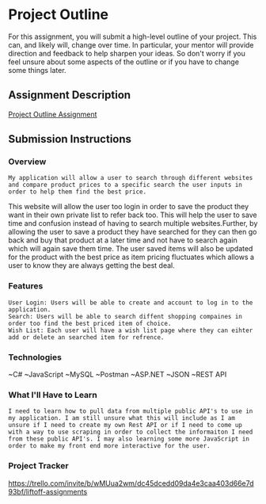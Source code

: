 # Project Outline
For this assignment, you will submit a high-level outline of your project. This can, and likely will, change over time. In particular, your mentor will provide direction and feedback to help sharpen your ideas. So don't worry if you feel unsure about some aspects of the outline or if you have to change some things later.

## Assignment Description
[Project Outline Assignment](https://education.launchcode.org/liftoff/modules/assignments/project-outline)

## Submission Instructions

### Overview
    My application will allow a user to search through different websites and compare product prices to a specific search the user inputs in order to help them find the best price. 
This website will allow the user too login in order to save the product they want in their own private list to refer back too. 
    This will help the user to save time and confusion instead of having to search multiple websites.Further, by allowing the user to save a product they have searched for they can then go back and buy that product at a later time and not have to search again which will again save them time. 
The user saved items will also be updated for the product with the best price as item pricing fluctuates which allows a user to know they are always getting the best deal.
### Features
    User Login: Users will be able to create and account to log in to the application. 
    Search: Users will be able to search diffent shopping compaines in order too find the best priced item of choice.
    Wish List: Each user will have a wish list page where they can eihter add or delete an searched item for refrence.
### Technologies
~C#
~JavaScript
~MySQL
~Postman
~ASP.NET
~JSON
~REST API
### What I'll Have to Learn
    I need to learn how to pull data from multiple public API's to use in my application. I am still unsure what this will include as I am unsure if I need to create my own Rest API or if I need to come up with a way to use scraping in order to collect the informaiton I need from these public API's. I may also learning some more JavaScript in order to make my front end more interactive for the user. 
### Project Tracker
https://trello.com/invite/b/wMUua2wm/dc45dcedd09da4e3caa403d66e7d93bf/liftoff-assignments

